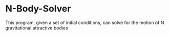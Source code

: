 # N-Body-Solver
This program, given a set of initial conditions, can solve for the motion of N gravitational attractive bodies

